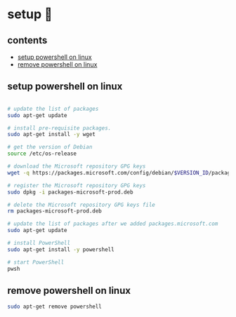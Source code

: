 <!-- omit in toc -->
# setup 👻

<!-- omit in toc -->
## contents

- [setup powershell on linux](#setup-powershell-on-linux)
- [remove powershell on linux](#remove-powershell-on-linux)

## setup powershell on linux

```sh

# update the list of packages
sudo apt-get update

# install pre-requisite packages.
sudo apt-get install -y wget

# get the version of Debian
source /etc/os-release

# download the Microsoft repository GPG keys
wget -q https://packages.microsoft.com/config/debian/$VERSION_ID/packages-microsoft-prod.deb

# register the Microsoft repository GPG keys
sudo dpkg -i packages-microsoft-prod.deb

# delete the Microsoft repository GPG keys file
rm packages-microsoft-prod.deb

# update the list of packages after we added packages.microsoft.com
sudo apt-get update

# install PowerShell
sudo apt-get install -y powershell

# start PowerShell
pwsh

```

## remove powershell on linux

```sh
sudo apt-get remove powershell

```
